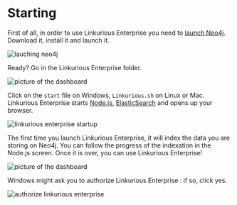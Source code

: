 # Starting

First of all, in order to use Linkurious Enterprise you need to [launch Neo4j](http://neo4j.com/download/). Download it, install it and launch it.

![lauching neo4j](https://github.com/Linkurious/linkurious-enterprise-manual/blob/master/screenshots/14.png)

Ready? Go in the Linkurious Enterprise folder.

![picture of the dashboard](https://github.com/Linkurious/linkurious-enterprise-manual/blob/master/screenshots/13.png)

Click on the ```start``` file on Windows, ```Linkurious.sh``` on Linux or Mac. Linkurious Enterprise starts [Node.js](http://nodejs.org/), [ElasticSearch](http://www.elasticsearch.org/) and opens up your browser.

![linkurious enterprise startup](https://github.com/Linkurious/linkurious-enterprise-manual/blob/master/screenshots/16.png)

The first time you launch Linkurious Enterprise, it will index the data you are storing on Neo4j. You can follow the progress of the indexation in the Node.js screen. Once it is over, you can use Linkurious Enterprise!

![picture of the dashboard](https://github.com/Linkurious/linkurious-enterprise-manual/blob/master/screenshots/1.png)

Windows might ask you to authorize Linkurious Enterprise : if so, click yes.

![authorize linkurious enterprise](https://github.com/Linkurious/linkurious-enterprise-manual/blob/master/screenshots/15.png)


